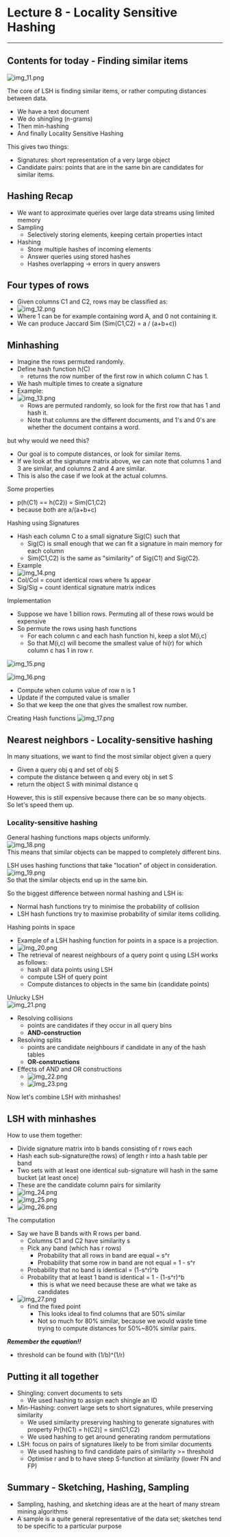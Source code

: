 # Lecture 8 - Locality Sensitive Hashing

---

## Contents for today - Finding similar items
![img_11.png](images/iimg_11.png)

The core of LSH is finding similar items, or rather computing distances between data.
- We have a text document
- We do shingling (n-grams)
- Then min-hashing
- And finally Locality Sensitive Hashing

This gives two things:
- Signatures: short representation of a very large object
- Candidate pairs: points that are in the same bin are candidates for similar items.

## Hashing Recap
- We want to approximate queries over large data streams using limited memory
- Sampling
  - Selectively storing elements, keeping certain properties intact
- Hashing
  - Store multiple hashes of incoming elements
  - Answer queries using stored hashes
  - Hashes overlapping -> errors in query answers

## Four types of rows
- Given columns C1 and C2, rows may be classified as:
- ![img_12.png](images/iimg_12.png)
- Where 1 can be for example containing word A, and 0 not containing it.
- We can produce Jaccard Sim (Sim(C1,C2) = a / (a+b+c))

## Minhashing
- Imagine the rows permuted randomly.
- Define hash function h(C)
  - returns the row number of the first row in which column C has 1.
- We hash multiple times to create a signature
- Example:
- ![img_13.png](images/iimg_13.png)
  - Rows are permuted randomly, so look for the first row that has 1 and hash it.
  - Note that columns are the different documents, and 1's and 0's are whether the document contains a word.

but why would we need this?
- Our goal is to compute distances, or look for similar items.
- If we look at the signature matrix above, we can note that columns 1 and 3 are similar, and columns 2 and 4 are similar.
- This is also the case if we look at the actual columns.

Some properties
- p(h(C1) == h(C2)) = Sim(C1,C2)
- because both are a/(a+b+c)

Hashing using Signatures
- Hash each column C to a small signature Sig(C) such that
  - Sig(C) is small enough that we can fit a signature in main memory for each column
  - Sim(C1,C2) is the same as "similarity" of Sig(C1) and Sig(C2).
- Example
- ![img_14.png](images/iimg_14.png)
- Col/Col = count identical rows where 1s appear
- Sig/Sig = count identical signature matrix indices

Implementation
- Suppose we have 1 billion rows. Permuting all of these rows would be expensive
- So permute the rows using hash functions
  - For each column c and each hash function hi, keep a slot M(i,c)
  - So that M(i,c) will become the smallest value of hi(r) for which column c has 1 in row r.

![img_15.png](images/iimg_15.png)

![img_16.png](images/iimg_16.png)
- Compute when column value of row n is 1
- Update if the computed value is smaller
- So that we keep the one that gives the smallest row number.

Creating Hash functions
![img_17.png](images/iimg_17.png)


## Nearest neighbors - Locality-sensitive hashing
In many situations, we want to find the most similar object given a query
- Given a query obj q and set of obj S
- compute the distance between q and every obj in set S
- return the object S with minimal distance q

However, this is still expensive because there can be so many objects.<br>
So let's speed them up.

### Locality-sensitive hashing
General hashing functions maps objects uniformly.<br>
![img_18.png](images/iimg_18.png)<br>
This means that similar objects can be mapped to completely different bins.

LSH uses hashing functions that take "location" of object in consideration.<br>
![img_19.png](images/iimg_19.png)<br>
So that the similar objects end up in the same bin.

So the biggest difference between normal hashing and LSH is:
- Normal hash functions try to minimise the probability of collision
- LSH hash functions try to maximise probability of similar items colliding.

Hashing points in space
- Example of a LSH hashing function for points in a space is a projection.
- ![img_20.png](images/iimg_20.png)
- The retrieval of nearest neighbours of a query point q using LSH works as follows:
  - hash all data points using LSH
  - compute LSH of query point
  - Compute distances to objects in the same bin (candidate points)

Unlucky LSH<br>
![img_21.png](images/iimg_21.png)
- Resolving collisions
  - points are candidates if they occur in all query bins
  - **AND-construction**
- Resolving splits
  - points are candidate neighbours if candidate in any of the hash tables
  - **OR-constructions**
- Effects of AND and OR constructions
  - ![img_22.png](images/iimg_22.png)
  - ![img_23.png](images/iimg_23.png)

Now let's combine LSH with minhashes!

## LSH with minhashes
How to use them together:
- Divide signature matrix into b bands consisting of r rows each
- Hash each sub-signature(the rows) of length r into a hash table per band
- Two sets with at least one identical sub-signature will hash in the same bucket (at least once)
- These are the candidate column pairs for similarity
- ![img_24.png](images/iimg_24.png)
- ![img_25.png](images/iimg_25.png)
- ![img_26.png](images/iimg_26.png)

The computation
- Say we have B bands with R rows per band.
  - Columns C1 and C2 have similarity s
  - Pick any band (which has r rows)
    - Probability that all rows in band are equal = s^r
    - Probability that some row in band are not equal = 1 - s^r
  - Probability that no band is identical = (1-s^r)^b
  - Probability that at least 1 band is identical = 1 - (1-s^r)^b
    - this is what we need because these are what we take as candidates
- ![img_27.png](images/iimg_27.png)
  - find the fixed point
    - This looks ideal to find columns that are 50% similar
    - Not so much for 80% similar, because we would waste time trying to compute distances for 50%~80% similar pairs.

***Remember the equation!!***
- threshold can be found with (1/b)^(1/r)


## Putting it all together
- Shingling: convert documents to sets
  - We used hashing to assign each shingle an ID
- Min-Hashing: convert large sets to short signatures, while preserving similarity
  - We used similarity preserving hashing to generate signatures with property Pr[h(C1) = h(C2)] = sim(C1,C2)
  - We used hashing to get around generating random permutations
- LSH: focus on pairs of signatures likely to be from similar documents
  - We used hashing to find candidate pairs of similarity >= threshold
  - Optimise r and b to have steep S-function at similarity (lower FN and FP)


## Summary - Sketching, Hashing, Sampling
- Sampling, hashing, and sketching ideas are at the heart of many stream mining algorithms
- A sample is a quite general representative of the data set; sketches tend to be specific to a particular purpose

